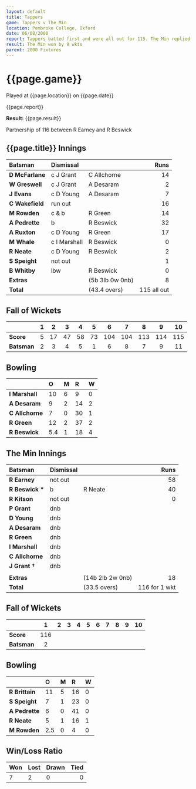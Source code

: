 ```yaml
---
layout: default
title: Tappers
game: Tappers v The Min
location: Pembroke College, Oxford
date: 06/08/2000
report: Tappers batted first and were all out for 115. The Min replied with 116 for 1 wkt
result: The Min won by 9 wkts
parent: 2000 Fixtures
---
```


# {{page.game}}

Played at {{page.location}} on {{page.date}}

{{page.report}}

**Result:** {{page.result}}

Partnership of 116 between R Earney and R Beswick

## {{page.title}} Innings

| Batsman | Dismissal |  | Runs |
|:---|:---|---|---:|
| **D McFarlane** | c J Grant | C Allchorne | 14 |
| **W Greswell** | c J Grant | A Desaram | 2 |
| **J Evans** | c D Young | A Desaram | 7 |
| **C Wakefield** | run out |  | 16 |
| **M Rowden** | c & b | R Green | 14 |
| **A Pedrette** | b | R Beswick | 32 |
| **A Ruxton** | c D Young | R Green | 17 |
| **M Whale** | c I Marshall | R Beswick | 0 |
| **R Neate** | c D Young | R Beswick | 2 |
| **S Speight** | not out |  | 1 |
| **B Whitby** | lbw | R Beswick | 0 |
| **Extras** | | (5b 3lb 0w 0nb) | 8 |
| **Total** | | (43.4 overs) | 115 all out |

## Fall of Wickets

| | 1 | 2 | 3 | 4 | 5 | 6 | 7 | 8 | 9 | 10 |
|---|:---:|:---:|:---:|:---:|:---:|:---:|:---:|:---:|:---:|:---:|
| **Score** | 5 | 17 | 47 | 58 | 73 | 104 | 104 | 113 | 114 | 115 |
| **Batsman** | 2 | 3 | 4 | 5 | 1 | 6 | 8 | 7 | 9 | 11 |

## Bowling

| | O | M | R | W |
|---|:---|:---|:---|:---|
| **I Marshall** | 10 | 6 | 9 | 0 |
| **A Desaram** | 9 | 2 | 14 | 2 |
| **C Allchorne** | 7 | 0 | 30 | 1 |
| **R Green** | 12 | 2 | 37 | 2 |
| **R Beswick** | 5.4 | 1 | 18 | 4 |

## The Min Innings

| Batsman | Dismissal |  | Runs |
|:---|:---|---|---:|
| **R Earney** | not out |  | 58 |
| **R Beswick &#42;** | b | R Neate | 40 |
| **R Kitson** | not out |  | 0 |
| **P Grant** | dnb |  |  |
| **D Young** | dnb |  |  |
| **A Desaram** | dnb |  |  |
| **R Green** | dnb |  |  |
| **I Marshall** | dnb |  |  |
| **C Allchorne** | dnb |  |  |
| **J Grant &#8224;** | dnb |  |  |
|  |  |  |  |
| **Extras** | | (14b 2lb 2w 0nb) | 18 |
| **Total** | | (33.5 overs) | 116 for 1 wkt |

## Fall of Wickets

| | 1 | 2 | 3 | 4 | 5 | 6 | 7 | 8 | 9 | 10 |
|---|:---:|:---:|:---:|:---:|:---:|:---:|:---:|:---:|:---:|:---:|
| **Score** | 116 |  |  |  |  |  |  |  |  |  |
| **Batsman** | 2 |  |  |  |  |  |  |  |  |  |

## Bowling

| | O | M | R | W |
|---|:---|:---|:---|:---|
| **R Brittain** | 11 | 5 | 16 | 0 |
| **S Speight** | 7 | 1 | 23 | 0 |
| **A Pedrette** | 6 | 0 | 41 | 0 |
| **R Neate** | 5 | 1 | 16 | 1 |
| **M Rowden** | 2.5 | 0 | 4 | 0 |

## Win/Loss Ratio

| Won | Lost | Drawn | Tied |
|:---|:---|:---|---:|
| 7 | 2 | 0 | 0 |